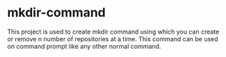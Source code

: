 # mkdir-command
This project is used to create mkdir command using which you can create or remove n number of repositories at a time. This command can be used on command prompt like any other normal command.
